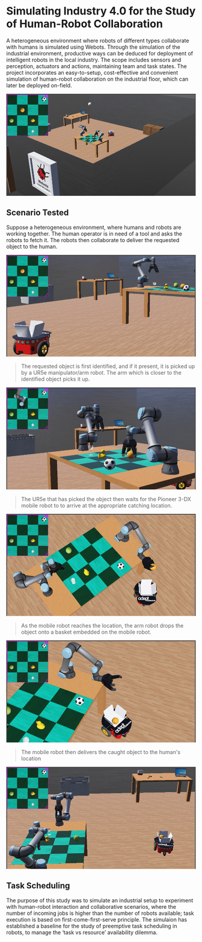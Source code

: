 # Simulating Industry 4.0 for the Study of Human-Robot Collaboration
A heterogeneous environment where robots of different types collaborate with humans is simulated using Webots.
Through the simulation of the industrial environment, productive ways can be deduced for deployment of intelligent robots in the local industry. 
The scope includes sensors and perception, actuators and actions, maintaining team and task states.
The project incorporates an easy-to-setup, cost-effective and convenient simulation of human-robot collaboration on the industrial floor, which can later be deployed on-field. 

![A broad shot of the simulation](./assets/images/simulation_view.png)

## Scenario Tested
Suppose a heterogeneous environment, where humans and robots are working together.
The human operator is in need of a tool and asks the robots to fetch it.
The robots then collaborate to deliver the requested object to the human. 

![A closeup shot of the simulation](./assets/images/simulation_closeup.png)


> The requested object is first identified, and if it present, it is picked up by a UR5e manipulator/arm robot. The arm which is closer to the identified object picks it up.

![A ur5e manipulator robot picking up the requested object](./assets/images/ur5e_pick_place.png)



> The UR5e that has picked the object then waits for the Pioneer 3-DX mobile robot to to arrive at the appropriate catching location.

![A Pioneer 3-DX mobile robot at a suitable location to catch the object from UR5e arm robot](./assets/images/pioneer_fetch.png)



> As the mobile robot reaches the location, the arm robot drops the object onto a basket embedded on the mobile robot.

![The mobile robot catches the requested object](./assets/images/pioneer_catch.png)



> The mobile robot then delivers the caught object to the human's location

![A mobile robot delivering an object to the human's location](./assets/images/pioneer_delivery.png)

## Task Scheduling
The purpose of this study was to simulate an industrial setup to experiment with human-robot interaction and collaborative scenarios, where the number of incoming jobs is higher than the number of robots available; task execution is based on first-come-first-serve principle. The simulaion has established a baseline for the study of preemptive task scheduling in robots, to manage the ‘task vs resource’ availability dilemma.
